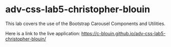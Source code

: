 # adv-css-lab5-christopher-blouin

This lab covers the use of the Bootstrap Carousel Components and Utilities. 

Here is a link to the live application: https://c-blouin.github.io/adv-css-lab5-christopher-blouin/
